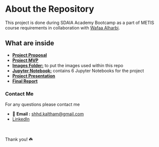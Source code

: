 # About the Repository 
This project is done during SDAIA Academy Bootcamp as a part of METIS course requirements in collaboration with [Wafaa Alharbi](https://github.com/Wafaa-Alharbi).
## What are inside 
- [**Project Proposal**](Resume_Parser_Proposal.md)
- [**Project MVP**](Resume_Parser_MVP.md)
- [**Images Folder:**](/Images) to put the images used within this repo
- [**Jupyter Notebook:**](/Jupyter_Notebooks) contains 6 Jupyter Notebooks for the project
- [**Project Presentation**](Resume_Parser.pdf)
- [**Final Report**](Resume_Parser_Final_Report.md)

### Contact Me
For any questions please contact me <br/>
- 📧 **Email :** shhd.kaltham@gmail.com <br/>
- [LinkedIn](www.linkedin.com/in/shahad-alkaltham)

<br/><br/>
Thank you! ☘️
